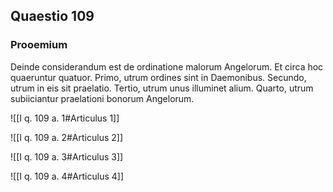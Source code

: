 ## Quaestio 109

### Prooemium

Deinde considerandum est de ordinatione malorum Angelorum. Et circa hoc quaeruntur quatuor. Primo, utrum ordines sint in Daemonibus. Secundo, utrum in eis sit praelatio. Tertio, utrum unus illuminet alium. Quarto, utrum subiiciantur praelationi bonorum Angelorum.

![[I q. 109 a. 1#Articulus 1]]

![[I q. 109 a. 2#Articulus 2]]

![[I q. 109 a. 3#Articulus 3]]

![[I q. 109 a. 4#Articulus 4]]

